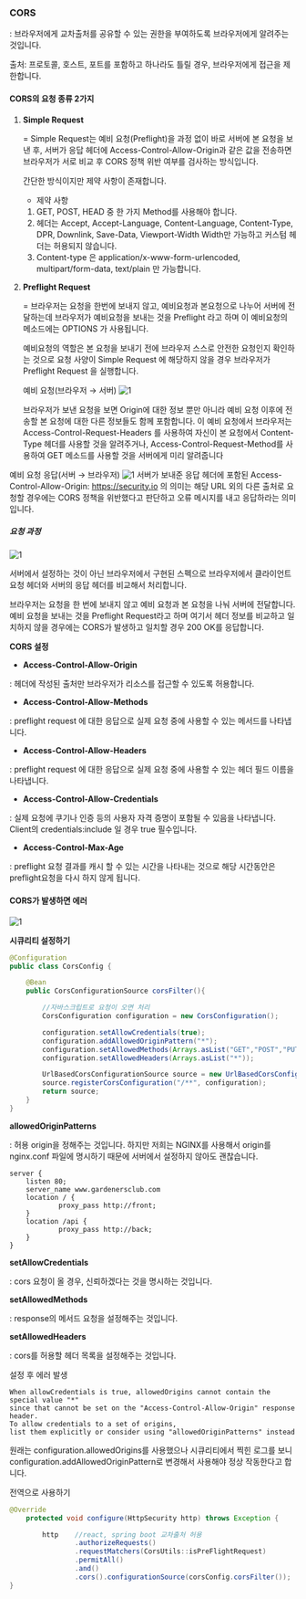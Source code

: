 
### CORS

: 브라우저에게 교차출처를 공유할 수 있는 권한을 부여하도록 브라우저에게 알려주는 것입니다. 

출처: 프로토콜, 호스트, 포트를 포함하고 하나라도 틀릴 경우, 브라우저에게 접근을 제한합니다. 

#### CORS의 요청 종류 2가지

1. **Simple Request** 
    
     = Simple Request는 예비 요청(Preflight)을 과정 없이 바로 서버에 본 요청을 보낸 후, 서버가 응답 헤더에 Access-Control-Allow-Origin과 같은 값을 전송하면 브라우저가 서로 비교 후 CORS 정책 위반 여부를 검사하는 방식입니다. 
    
    간단한 방식이지만 제약 사항이 존재합니다. 
    
    + 제약 사항
    
    1. GET, POST, HEAD 중 한 가지 Method를 사용해야 합니다.
    2. 헤더는 Accept, Accept-Language, Content-Language, Content-Type, DPR, Downlink, Save-Data, Viewport-Width Width만 가능하고 커스텀 헤더는 허용되지 않습니다. 
    3. Content-type 은 application/x-www-form-urlencoded, multipart/form-data, text/plain 만 가능합니다.

1. **Preflight Request**
    
    = 브라우저는 요청을 한번에 보내지 않고, 예비요청과 본요청으로 나누어 서버에 전달하는데 브라우저가 예비요청을 보내는 것을 Preflight 라고 하며 이 예비요청의 메소드에는 OPTIONS 가 사용됩니다. 
    
    예비요청의 역할은 본 요청을 보내기 전에 브라우저 스스로 안전한 요청인지 확인하는 것으로 요청 사양이 Simple Request 에 해당하지 않을 경우 브라우저가 Preflight Request 을 실행합니다.


   예비 요청(브라우저 → 서버)
   ![1](https://github.com/greeneryjin/Engineering-Blog/assets/87289562/48cd293c-a43f-4e33-b429-fe56f4da27cd)

   브라우저가 보낸 요청을 보면 Origin에 대한 정보 뿐만 아니라 예비 요청 이후에 전송할 본 요청에 대한 다른 정보들도 함께 포함합니다. 이 예비 요청에서 브라우저는 Access-Control-Request-Headers 를 사용하여 자신이 본 요청에서 Content-Type 헤더를 사용할 것을 알려주거나, Access-Control-Request-Method를 사용하여 GET 메소드를 사용할 것을 서버에게 미리 알려줍니다


  예비 요청 응답(서버 → 브라우저)
  ![1](https://github.com/greeneryjin/Engineering-Blog/assets/87289562/95e9705f-3fff-4ff7-9e6a-6f635d91b8dd)
  서버가 보내준 응답 헤더에 포함된 Access-Control-Allow-Origin: https://security.io 의 의미는 해당 URL 외의 다른 출처로 요청할 경우에는 CORS 정책을 위반했다고 판단하고 오류 메시지를 내고 응답하라는 의미입니다. 


 ##### 요청 과정
 ![1](https://github.com/greeneryjin/Engineering-Blog/assets/87289562/e8830100-2d89-492a-b24b-04f18f1a7e71)

서버에서 설정하는 것이 아닌 브라우저에서 구현된 스펙으로 브라우저에서 클라이언트 요청 헤더와 서버의 응답 헤더를 비교해서 처리합니다.

 브라우저는 요청을 한 번에 보내지 않고 예비 요청과 본 요청을 나눠 서버에 전달합니다. 예비 요청을 보내는 것을 Preflight Request라고 하며 여기서 헤더 정보를 비교하고 일치하지 않을 경우에는 CORS가 발생하고 일치할 경우 200 OK를 응답합니다. 

**CORS 설정** 

- **Access-Control-Allow-Origin**

: 헤더에 작성된 출처만 브라우저가 리소스를 접근할 수 있도록 허용합니다. 

- **Access-Control-Allow-Methods**

: preflight request 에 대한 응답으로 실제 요청 중에 사용할 수 있는 메서드를 나타냅니다. 

- **Access-Control-Allow-Headers**

: preflight request 에 대한 응답으로 실제 요청 중에 사용할 수 있는 헤더 필드 이름을 나타냅니다.

- **Access-Control-Allow-Credentials**

: 실제 요청에 쿠기나 인증 등의 사용자 자격 증명이 포함될 수 있음을 나타냅니다. Client의 credentials:include 일 경우 true 필수입니다. 

- **Access-Control-Max-Age**

: preflight 요청 결과를 캐시 할 수 있는 시간을 나타내는 것으로 해당 시간동안은 preflight요청을 다시 하지 않게 됩니다.

#### CORS가 발생하면 에러
![1](https://github.com/greeneryjin/Engineering-Blog/assets/87289562/620f35b4-a9d5-401a-b5f7-e19aafe46f39)

**시큐리티 설정하기** 

```java
@Configuration
public class CorsConfig {

    @Bean
    public CorsConfigurationSource corsFilter(){

        //자바스크립트로 요청이 오면 처리
        CorsConfiguration configuration = new CorsConfiguration();

        configuration.setAllowCredentials(true);
        configuration.addAllowedOriginPattern("*");
        configuration.setAllowedMethods(Arrays.asList("GET","POST","PUT","PATCH","OPTIONS","DELETE"));
        configuration.setAllowedHeaders(Arrays.asList("*"));

        UrlBasedCorsConfigurationSource source = new UrlBasedCorsConfigurationSource();
        source.registerCorsConfiguration("/**", configuration);
        return source;
    }
}
```

**allowedOriginPatterns** 

: 허용 origin을 정해주는 것입니다. 하지만 저희는 NGINX를 사용해서 origin를 nginx.conf 파일에 명시하기 때문에 서버에서 설정하지 않아도 괜찮습니다. 

```
server {
	listen 80;
	server_name www.gardenersclub.com
	location / {
			proxy_pass http://front;
	}
	location /api {
			proxy_pass http://back;
	}
}
```

**setAllowCredentials**

: cors 요청이 올 경우, 신뢰하겠다는 것을 명시하는 것입니다. 

**setAllowedMethods**

: response의 메서드 요청을 설정해주는 것입니다. 

**setAllowedHeaders**

: cors를 허용할 헤더 목록을 설정해주는 것입니다. 

설정 후 에러 발생 

```
When allowCredentials is true, allowedOrigins cannot contain the special value "*" 
since that cannot be set on the "Access-Control-Allow-Origin" response header. 
To allow credentials to a set of origins, 
list them explicitly or consider using "allowedOriginPatterns" instead  
```

원래는 configuration.allowedOrigins를 사용했으나 시큐리티에서 찍힌 로그를 보니 configuration.addAllowedOriginPattern로 변경해서 사용해야 정상 작동한다고 합니다. 

전역으로 사용하기 

```java
@Override
    protected void configure(HttpSecurity http) throws Exception {

        http    //react, spring boot 교차출처 허용
                .authorizeRequests()
                .requestMatchers(CorsUtils::isPreFlightRequest)
                .permitAll()
                .and()
                .cors().configurationSource(corsConfig.corsFilter());
}
```

